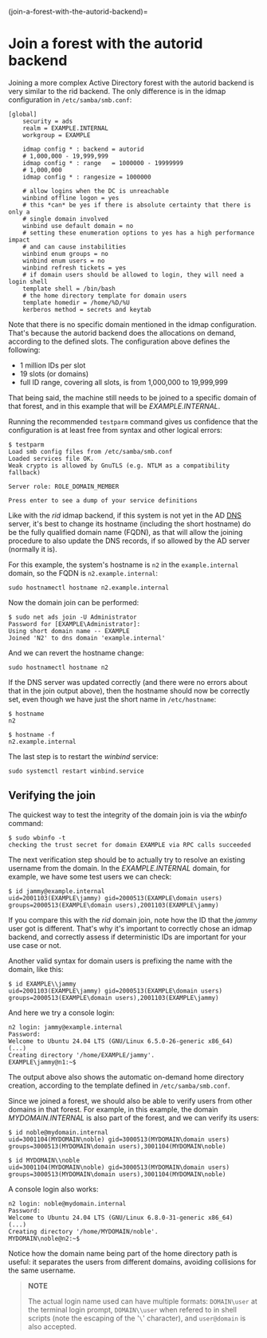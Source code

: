(join-a-forest-with-the-autorid-backend)=
# Join a forest with the autorid backend

Joining a more complex Active Directory forest with the autorid backend is very similar to the rid backend. The only difference is in the idmap configuration in `/etc/samba/smb.conf`:

    [global]
        security = ads
        realm = EXAMPLE.INTERNAL
        workgroup = EXAMPLE

        idmap config * : backend = autorid
        # 1,000,000 - 19,999,999
        idmap config * : range   = 1000000 - 19999999
        # 1,000,000
        idmap config * : rangesize = 1000000

        # allow logins when the DC is unreachable
        winbind offline logon = yes
        # this *can* be yes if there is absolute certainty that there is only a
        # single domain involved
        winbind use default domain = no
        # setting these enumeration options to yes has a high performance impact
        # and can cause instabilities
        winbind enum groups = no
        winbind enum users = no
        winbind refresh tickets = yes
        # if domain users should be allowed to login, they will need a login shell
        template shell = /bin/bash
        # the home directory template for domain users
        template homedir = /home/%D/%U
        kerberos method = secrets and keytab

Note that there is no specific domain mentioned in the idmap configuration. That's because the autorid backend does the allocations on demand, according to the defined slots. The configuration above defines the following:
- 1 million IDs per slot
- 19 slots (or domains)
- full ID range, covering all slots, is from 1,000,000 to 19,999,999

That being said, the machine still needs to be joined to a specific domain of that forest, and in this example that will be *EXAMPLE.INTERNAL*.

Running the recommended `testparm` command gives us confidence that the configuration is at least free from syntax and other logical errors:

    $ testparm
    Load smb config files from /etc/samba/smb.conf
    Loaded services file OK.
    Weak crypto is allowed by GnuTLS (e.g. NTLM as a compatibility fallback)

    Server role: ROLE_DOMAIN_MEMBER

    Press enter to see a dump of your service definitions

Like with the *rid* idmap backend, if this system is not yet in the AD [DNS](https://documentation.ubuntu.com/server/reference/glossary/#term-DNS) server, it's best to change its hostname (including the short hostname) do be the fully qualified domain name (FQDN), as that will allow the joining procedure to also update the DNS records, if so allowed by the AD server (normally it is).

For this example, the system's hostname is `n2` in the `example.internal` domain, so the FQDN is `n2.example.internal`:

    sudo hostnamectl hostname n2.example.internal

Now the domain join can be performed:

    $ sudo net ads join -U Administrator
    Password for [EXAMPLE\Administrator]:
    Using short domain name -- EXAMPLE
    Joined 'N2' to dns domain 'example.internal'

And we can revert the hostname change:

    sudo hostnamectl hostname n2

If the DNS server was updated correctly (and there were no errors about that in the join output above), then the hostname should now be correctly set, even though we have just the short name in `/etc/hostname`:

    $ hostname
    n2

    $ hostname -f
    n2.example.internal

The last step is to restart the *winbind* service:

    sudo systemctl restart winbind.service

## Verifying the join
The quickest way to test the integrity of the domain join is via the *wbinfo* command:

    $ sudo wbinfo -t
    checking the trust secret for domain EXAMPLE via RPC calls succeeded

The next verification step should be to actually try to resolve an existing username from the domain. In the *EXAMPLE.INTERNAL* domain, for example, we have some test users we can check:

	$ id jammy@example.internal
	uid=2001103(EXAMPLE\jammy) gid=2000513(EXAMPLE\domain users) groups=2000513(EXAMPLE\domain users),2001103(EXAMPLE\jammy)

If you compare this with the *rid* domain join, note how the ID that the *jammy* user got is different. That's why it's important to correctly chose an idmap backend, and correctly assess if deterministic IDs are important for your use case or not.

Another valid syntax for domain users is prefixing the name with the domain, like this:

	$ id EXAMPLE\\jammy
	uid=2001103(EXAMPLE\jammy) gid=2000513(EXAMPLE\domain users) groups=2000513(EXAMPLE\domain users),2001103(EXAMPLE\jammy)

And here we try a console login:

    n2 login: jammy@example.internal
    Password:
    Welcome to Ubuntu 24.04 LTS (GNU/Linux 6.5.0-26-generic x86_64)
    (...)
    Creating directory '/home/EXAMPLE/jammy'.
    EXAMPLE\jammy@n1:~$

The output above also shows the automatic on-demand home directory creation, according to the template defined in `/etc/samba/smb.conf`.

Since we joined a forest, we should also be able to verify users from other domains in that forest. For example, in this example, the domain *MYDOMAIN.INTERNAL* is also part of the forest, and we can verify its users:

	$ id noble@mydomain.internal
	uid=3001104(MYDOMAIN\noble) gid=3000513(MYDOMAIN\domain users) groups=3000513(MYDOMAIN\domain users),3001104(MYDOMAIN\noble)

	$ id MYDOMAIN\\noble
	uid=3001104(MYDOMAIN\noble) gid=3000513(MYDOMAIN\domain users) groups=3000513(MYDOMAIN\domain users),3001104(MYDOMAIN\noble)

A console login also works:

	n2 login: noble@mydomain.internal
	Password:
	Welcome to Ubuntu 24.04 LTS (GNU/Linux 6.8.0-31-generic x86_64)
	(...)
	Creating directory '/home/MYDOMAIN/noble'.
	MYDOMAIN\noble@n2:~$

Notice how the domain name being part of the home directory path is useful: it separates the users from different domains, avoiding collisions for the same username.

> **NOTE**
>
> The actual login name used can have multiple formats: `DOMAIN\user` at the terminal login prompt, `DOMAIN\\user` when refered to in shell scripts (note the escaping of the '`\`' character), and `user@domain` is also accepted.
